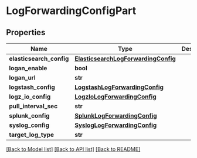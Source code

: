# LogForwardingConfigPart

## Properties
Name | Type | Description | Notes
------------ | ------------- | ------------- | -------------
**elasticsearch_config** | [**ElasticsearchLogForwardingConfig**](ElasticsearchLogForwardingConfig.md) |  | [optional] 
**logan_enable** | **bool** |  | [optional] 
**logan_url** | **str** |  | [optional] 
**logstash_config** | [**LogstashLogForwardingConfig**](LogstashLogForwardingConfig.md) |  | [optional] 
**logz_io_config** | [**LogzIoLogForwardingConfig**](LogzIoLogForwardingConfig.md) |  | [optional] 
**pull_interval_sec** | **str** |  | [optional] 
**splunk_config** | [**SplunkLogForwardingConfig**](SplunkLogForwardingConfig.md) |  | [optional] 
**syslog_config** | [**SyslogLogForwardingConfig**](SyslogLogForwardingConfig.md) |  | [optional] 
**target_log_type** | **str** |  | [optional] 

[[Back to Model list]](../README.md#documentation-for-models) [[Back to API list]](../README.md#documentation-for-api-endpoints) [[Back to README]](../README.md)


